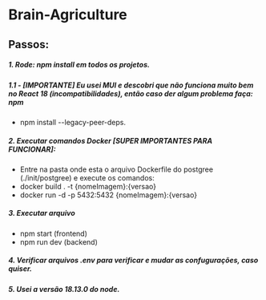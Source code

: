 # Brain-Agriculture

## Passos:

##### 1. Rode: npm install em todos os projetos.
##### 1.1 - [IMPORTANTE] Eu usei MUI e descobri que não funciona muito bem no React 18 (incompatibilidades), então caso der algum problema faça: npm 
<ul> 
  <li>npm install --legacy-peer-deps.</li>
</ul>  

##### 2. Executar comandos Docker [SUPER IMPORTANTES PARA FUNCIONAR]: 

<ul>
  <li> Entre na pasta onde esta o arquivo Dockerfile do postgree (./init/postgree) e execute os comandos: </li>
  <li> docker build . -t {nomeImagem}:{versao} </li>
  <li> docker run -d -p 5432:5432 {nomeImagem}:{versao} </li>
</ul>

##### 3. Executar arquivo 
<ul>
  <li>npm start (frontend) </li> 
  <li>npm run dev (backend) </li>
</ul>

##### 4. Verificar arquivos .env para verificar e mudar as confugurações, caso quiser.

##### 5. Usei a versão 18.13.0 do node.




